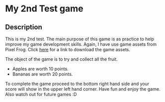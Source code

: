 # My 2nd Test game

## Description
This is my 2nd test. The main purpose of this game is as practice to help improve my game development skills. Again, I have use game assets from Pixel Frog. Click [here](https://pixelfrog-assets.itch.io/pixel-adventure-1) for a link to download the game assets.

The object of the game is to try and collect all the fruit.

 - Apples are worth 10 points.
 - Bananas are worth 20 points.

To complete the game proceed to the bottom right hand side and your score will show in the upper left hand corner.
Have fun and enjoy the game. Also watch out for future games :D
